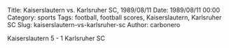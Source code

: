 Title: Kaiserslautern vs. Karlsruher SC, 1989/08/11
Date: 1989/08/11 00:00
Category: sports
Tags: football, football scores, Kaiserslautern, Karlsruher SC
Slug: kaiserslautern-vs-karlsruher-sc
Author: carbonero


Kaiserslautern 5 - 1 Karlsruher SC
